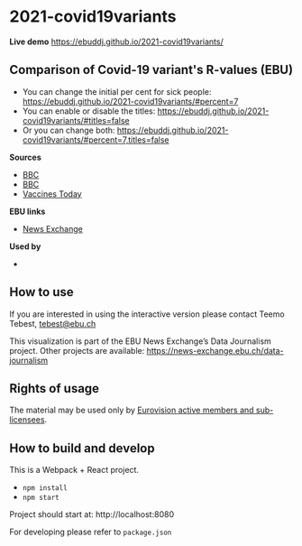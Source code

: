 # 2021-covid19variants

**Live demo** https://ebuddj.github.io/2021-covid19variants/

## Comparison of Covid-19 variant's R-values (EBU)

* You can change the initial per cent for sick people: https://ebuddj.github.io/2021-covid19variants/#percent=7
* You can enable or disable the titles: https://ebuddj.github.io/2021-covid19variants/#titles=false
* Or you can change both: https://ebuddj.github.io/2021-covid19variants/#percent=7,titles=false

**Sources**
* [BBC](https://www.bbc.com/news/health-57431420)
* [BBC](https://www.bbc.com/news/health-52473523)
* [Vaccines Today](https://www.vaccinestoday.eu/stories/what-is-r0/)

**EBU links**
* [News Exchange](https://news-exchange.ebu.ch/item_detail/9bdb06ff85ffb22dac4f39f9df32b06f/2021_10025919)

**Used by**
* []()

## How to use

If you are interested in using the interactive version please contact Teemo Tebest, tebest@ebu.ch

This visualization is part of the EBU News Exchange’s Data Journalism project. Other projects are available: https://news-exchange.ebu.ch/data-journalism

## Rights of usage

The material may be used only by [Eurovision active members and sub-licensees](https://www.ebu.ch/eurovision-news/members-and-sublicensees).

## How to build and develop

This is a Webpack + React project.

* `npm install`
* `npm start`

Project should start at: http://localhost:8080

For developing please refer to `package.json`